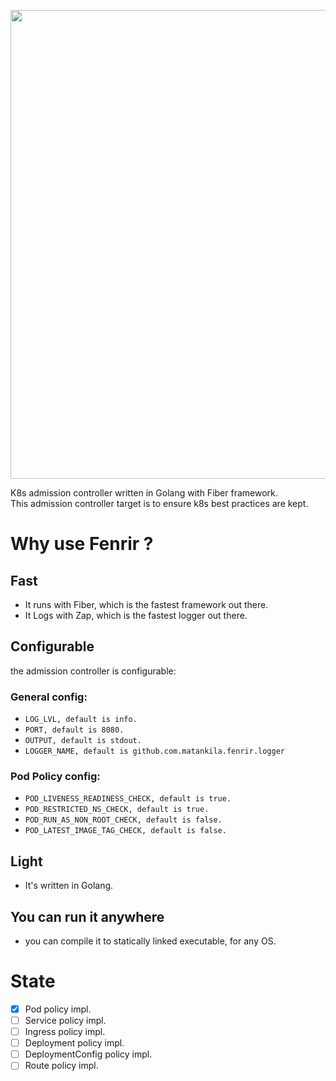 <p align="center">
<img src="https://i.imgur.com/Wdp5QWg.png" width="750" />
</p>
K8s admission controller written in Golang with Fiber framework. 
</br>
This admission controller target is to ensure k8s best practices are kept.

# Why use Fenrir ?
## Fast
* It runs with Fiber, which is the fastest framework out there.
* It Logs with Zap, which is the fastest logger out there.

## Configurable
the admission controller is configurable:
### General config:
* `LOG_LVL, default is info.`
* `PORT, default is 8080.`
* `OUTPUT, default is stdout.`
* `LOGGER_NAME, default is github.com.matankila.fenrir.logger`
### Pod Policy config:
* `POD_LIVENESS_READINESS_CHECK, default is true.`
* `POD_RESTRICTED_NS_CHECK, default is true.`
* `POD_RUN_AS_NON_ROOT_CHECK, default is false.`
* `POD_LATEST_IMAGE_TAG_CHECK, default is false.`

## Light
* It's written in Golang.

## You can run it anywhere
* you can compile it to statically linked executable, for any OS. 

# State
- [x] Pod policy impl.
- [ ] Service policy impl.
- [ ] Ingress policy impl.
- [ ] Deployment policy impl.
- [ ] DeploymentConfig policy impl.
- [ ] Route policy impl.
